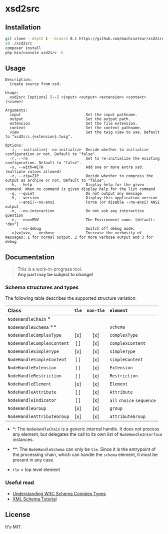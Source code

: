# xsd2src

## Installation

```bash
git clone --depth 1 --branch 0.1 https://github.com/machinateur/xsd2src ./xsd2src
cd ./xsd2src
composer install
php bin/console xsd2src -h
```

## Usage

```
Description:
  Create source from xsd.

Usage:
  xsd2src [options] [--] <input> <output> <extension> <context> [<view>]

Arguments:
  input                             Set the input pathname.
  output                            Set the output path.
  extension                         Set the file extension.
  context                           Set the context pathname.
  view                              Set the twig view to use. Default to "xsd2src.{extension}.twig".

Options:
  -i, --initialize|--no-initialize  Decide whether to initialize configuration or not. Default to "false".
  -r, --re                          Set to re-initialize the existing configuration. Default to "false".
  -x, --with=WITH                   Add one or more extra xsd. (multiple values allowed)
  -z, --zip=ZIP                     Decide whether to compress the output as archive or not. Default to "false".
  -h, --help                        Display help for the given command. When no command is given display help for the list command
  -q, --quiet                       Do not output any message
  -V, --version                     Display this application version
      --ansi|--no-ansi              Force (or disable --no-ansi) ANSI output
  -n, --no-interaction              Do not ask any interactive question
  -e, --env=ENV                     The Environment name. [default: "dev"]
      --no-debug                    Switch off debug mode.
  -v|vv|vvv, --verbose              Increase the verbosity of messages: 1 for normal output, 2 for more verbose output and 3 for debug

```

## Documentation

> This is a work-in-progress tool.\
> **Any part may be subject to change!**

### Schema structures and types

The following table describes the supported structure variation:

| Class                       | `tle` | `non-tle` | `element`                   |
|:----------------------------|:-----:|:---------:|:----------------------------|
| `NodeHandleChain`         * |       |           |                             |
| `NodeHandleSchema`       ** |       |           | `schema`                    |
| `NodeHandleComplexType`     | [x]   | [x]       | `complexType`               |
| `NodeHandleComplexContent`  | [ ]   | [x]       | `complexContent`            |
| `NodeHandleSimpleType`      | [x]   | [x]       | `simpleType`                |
| `NodeHandleSimpleContent`   | [ ]   | [x]       | `simpleContent`             |
| `NodeHandleExtension`       | [ ]   | [x]       | `Extension`                 |
| `NodeHandleRestriction`     | [ ]   | [x]       | `Restriction`               |
| `NodeHandleElement`         | [x]   | [x]       | `Element`                   |
| `NodeHandleAttribute`       | [ ]   | [x]       | `Attribute`                 |
| `NodeHandleIndicator`       | [ ]   | [x]       | `all` `choice` `sequence`   |
| `NodeHandleGroup`           | [x]   | [x]       | `group`                     |
| `NodeHandleAttributeGroup`  | [x]   | [x]       | `attributeGroup`            |

* *: The `NodeHandleChain` is a generic internal handle. It does not process any element, but delegates the call to 
  its own list of `NodeHandleInterface` instances.
* **: The `NodeHandleSchema` can only be `tle`. Since it is the entrypoint of the processing chain, which can handle
  the `schema` element, it must be present in any case.


* `tle` = top level element

### Useful read

* [Understanding W3C Schema Complex Types](https://www.xml.com/pub/a/2001/08/22/easyschema.html)
* [XML Schema Tutorial](https://www.w3schools.com/xml/schema_intro.asp)

## License

It's MIT.
